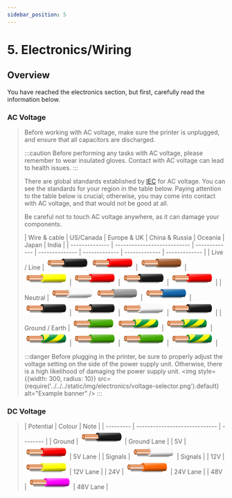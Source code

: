 ```yaml
---
sidebar_position: 5
---
```




# 5. Electronics/Wiring
## Overview
 You have reached the electronics section, but first, carefully read the information below.

### AC Voltage

>Before working with AC voltage, make sure the printer is unplugged, and ensure that all capacitors are discharged.
>
> :::caution
Before performing any tasks with AC voltage, please remember to wear insulated gloves. Contact with AC voltage can lead to health issues.
:::
>
> There are global standards established by [IEC](https://www.iec.ch/homepage) for AC voltage. You can see the standards for your region in the table below. Paying attention to the table below is crucial; otherwise, you may come into contact with AC voltage, and that would not be good at all.
>
> Be careful not to touch AC voltage anywhere, as it can damage your components.
> 
> | Wire & cable   | US/Canada                   | Europe & UK   | China & Russia | Oceania       | Japan         | India         |
 | -------------- | --------------------------- | ------------- | -------------- | ------------- | ------------- | ------------- |
 | Live / Line    | ![black wire] ![red wire]   | ![brown wire] | ![yellow wire] | ![red wire]   | ![black wire] | ![red wire]   |
 | Neutral        | ![white wire] ![grey wire]  | ![blue wire]  | ![black wire]  | ![black wire] | ![white wire] | ![black wire] |
 | Ground / Earth | ![green wire] ![earth wire] | ![earth wire] | ![earth wire]  | ![green wire] | ![green wire] | ![earth wire] |
>
> :::danger
Before plugging in the printer, be sure to properly adjust the voltage setting on the side of the power supply unit. Otherwise, there is a high likelihood of damaging the power supply unit.
<img
  style={{width: 300, radius: 10}}
  src={require('../../../static/img/electronics/voltage-selector.png').default}
  alt="Example banner" 
/>
:::

### DC Voltage

>| Potential | Colour                        | Note     |
| --------- | ----------------------------- | -------- |
| Ground    | ![black wire]                 | Ground Lane |
| 5V        | ![red wire]                   | 5V Lane  |
| Signals   | ![white wire]                 | Signals  |
| 12V       | ![yellow wire]                | 12V Lane |
| 24V       | ![orange wire]                | 24V Lane |
| 48V       | ![purple wire]  | 48V Lane |
>
[black wire]: /img/electronics/wire-black.png
[blue wire]: /img/electronics/wire-blue.png
[brown wire]: /img/electronics/wire-brown.png
[green wire]: /img/electronics/wire-green.png
[earth wire]: /img/electronics/wire-green-yellow.png
[grey wire]: /img/electronics/wire-grey.png
[orange wire]: /img/electronics/wire-orange.png
[purple wire]: /img/electronics/wire-purple.png
[red wire]: /img/electronics/wire-red.png
[white wire]: /img/electronics/wire-white.png
[yellow wire]: /img/electronics/wire-yellow.png
[CEI/IEC 60446]: https://webstore.iec.ch/p-preview/info_iec60446%7Bed4.0%7Den.pdf

